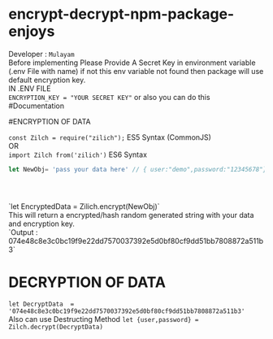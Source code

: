 # encrypt-decrypt-npm-package-enjoys
Developer : `Mulayam`
<br>
Before implementing Please Provide A Secret Key in environment variable (.env File with name) if not this env variable not found then package will use default encryption key.
<BR>
IN .ENV FILE
 <BR>
`ENCRYPTION_KEY = "YOUR SECRET KEY"` or also you can do this 
<BR> 
#Documentation
<BR>

#ENCRYPTION OF DATA
 
`const Zilch = require("zilich");`  ES5 Syntax (CommonJS)
<BR>
OR
<BR>
`import Zilch from('zilich')`  ES6 Syntax 
<BR>
``` javascript 
let NewObj= 'pass your data here' // { user:"demo",password:"12345678"} 
```
#
<BR>
`let EncryptedData  = Zilich.encrypt(NewObj)`
<BR>
This will return a encrypted/hash random generated string with your data and encryption key.<BR>
`Output : 074e48c8e3c0bc19f9e22dd7570037392e5d0bf80cf9dd51bb7808872a511b3`
<BR> 
 
# DECRYPTION OF DATA

`let DecryptData  = '074e48c8e3c0bc19f9e22dd7570037392e5d0bf80cf9dd51bb7808872a511b3'`
<BR>
Also can use Destructing Method `let {user,password} = Zilch.decrypt(DecryptData)`

